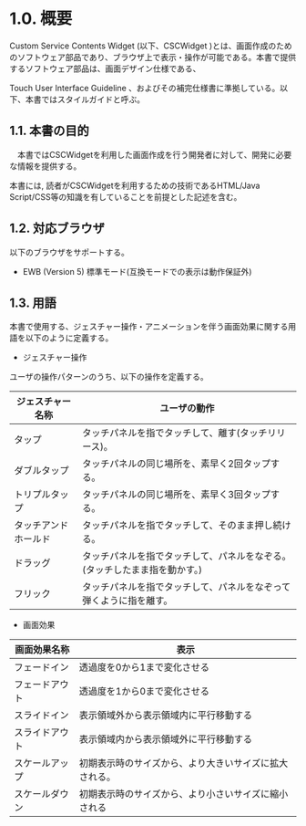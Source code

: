1.0. 概要
====

Custom Service Contents Widget (以下、CSCWidget
)とは、画面作成のためのソフトウェア部品であり、ブラウザ上で表示・操作が可能である。本書で提供するソフトウェア部品は、画面デザイン仕様である、

Touch User Interface Guideline
、およびその補完仕様書に準拠している。以下、本書ではスタイルガイドと呼ぶ。

1.1. 本書の目的
----------

　本書ではCSCWidgetを利用した画面作成を行う開発者に対して、開発に必要な情報を提供する。

本書には, 読者がCSCWidgetを利用するための技術であるHTML/Java
Script/CSS等の知識を有していることを前提とした記述を含む。

1.2. 対応ブラウザ
------------

以下のブラウザをサポートする。

-   EWB (Version 5) 標準モード(互換モードでの表示は動作保証外)

1.3. 用語
-----

本書で使用する、ジェスチャー操作・アニメーションを伴う画面効果に関する用語を以下のように定義する。

-   ジェスチャー操作

ユーザの操作パターンのうち、以下の操作を定義する。

<table>
<thead>
<tr class="header">
<th>ジェスチャー名称</th>
<th>ユーザの動作</th>
</tr>
</thead>
<tbody>
<tr class="odd">
<td>タップ</td>
<td>タッチパネルを指でタッチして、離す(タッチリリース)。</td>
</tr>
<tr class="even">
<td>ダブルタップ</td>
<td>タッチパネルの同じ場所を、素早く2回タップする。</td>
</tr>
<tr class="odd">
<td>トリプルタップ</td>
<td>タッチパネルの同じ場所を、素早く3回タップする。</td>
</tr>
<tr class="even">
<td>タッチアンドホールド</td>
<td>タッチパネルを指でタッチして、そのまま押し続ける。</td>
</tr>
<tr class="odd">
<td>ドラッグ</td>
<td>タッチパネルを指でタッチして、パネルをなぞる。(タッチしたまま指を動かす。)</td>
</tr>
<tr class="even">
<td>フリック</td>
<td>タッチパネルを指でタッチして、パネルをなぞって弾くように指を離す。</td>
</tr>
</tbody>
</table>

-   画面効果

<table>
<thead>
<tr class="header">
<th>画面効果名称</th>
<th>表示</th>
</tr>
</thead>
<tbody>
<tr class="odd">
<td>フェードイン</td>
<td>透過度を0から1まで変化させる</td>
</tr>
<tr class="even">
<td>フェードアウト</td>
<td>透過度を1から0まで変化させる</td>
</tr>
<tr class="odd">
<td>スライドイン</td>
<td>表示領域外から表示領域内に平行移動する</td>
</tr>
<tr class="even">
<td>スライドアウト</td>
<td>表示領域内から表示領域外に平行移動する</td>
</tr>
<tr class="odd">
<td>スケールアップ</td>
<td>初期表示時のサイズから、より大きいサイズに拡大される。</td>
</tr>
<tr class="even">
<td>スケールダウン</td>
<td>初期表示時のサイズから、より小さいサイズに縮小される</td>
</tr>
</tbody>
</table>
